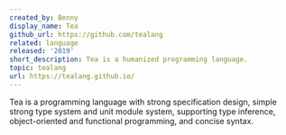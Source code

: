 ```yaml
---
created_by: Benny
display_name: Tea
github_url: https://github.com/tealang
related: language
released: '2019'
short_description: Tea is a humanized programming language.
topic: tealang
url: https://tealang.github.io/
---
```

Tea is a programming language with strong specification design, simple strong type system and unit module system, supporting type inference, object-oriented and functional programming, and concise syntax.
